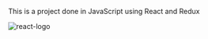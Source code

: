 This is a project done in JavaScript using React and Redux 

![react-logo](https://user-images.githubusercontent.com/67077374/92113714-1a5f9280-edc6-11ea-878f-92feaf94d0ed.png)
